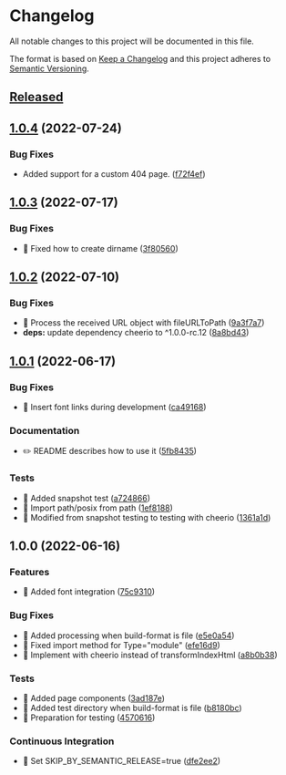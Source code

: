 # Changelog

All notable changes to this project will be documented in this file.

The format is based on [Keep a Changelog](https://keepachangelog.com/) and this project adheres to [Semantic Versioning](https://semver.org/).

## [Released](https://github.com/dc7290/astro-fonts-next/releases)

## [1.0.4](https://github.com/dc7290/astro-fonts-next/compare/v1.0.3...v1.0.4) (2022-07-24)


### Bug Fixes

* Added support for a custom 404 page. ([f72f4ef](https://github.com/dc7290/astro-fonts-next/commit/f72f4ef4615b75b473487a946ab38d6b22910892))

## [1.0.3](https://github.com/dc7290/astro-fonts-next/compare/v1.0.2...v1.0.3) (2022-07-17)


### Bug Fixes

* 🐛 Fixed how to create dirname ([3f80560](https://github.com/dc7290/astro-fonts-next/commit/3f80560ac0ca1cc1ec0bf581a43cc54ae01a236c))

## [1.0.2](https://github.com/dc7290/astro-fonts-next/compare/v1.0.1...v1.0.2) (2022-07-10)


### Bug Fixes

* 🐛 Process the received URL object with fileURLToPath ([9a3f7a7](https://github.com/dc7290/astro-fonts-next/commit/9a3f7a71e2146fb230a78fee75cd5dd7ed0e3519))
* **deps:** update dependency cheerio to ^1.0.0-rc.12 ([8a8bd43](https://github.com/dc7290/astro-fonts-next/commit/8a8bd439c0a93bf1de365e43222df23fdc086092))

## [1.0.1](https://github.com/dc7290/astro-fonts-next/compare/v1.0.0...v1.0.1) (2022-06-17)


### Bug Fixes

* 🐛 Insert font links during development ([ca49168](https://github.com/dc7290/astro-fonts-next/commit/ca49168404c3c35795d2ab975f8223ea6aa13325))


### Documentation

* ✏️ README describes how to use it ([5fb8435](https://github.com/dc7290/astro-fonts-next/commit/5fb84351398b87653119e961d9f40cc8565db869))


### Tests

* 💍 Added snapshot test ([a724866](https://github.com/dc7290/astro-fonts-next/commit/a72486672eeda303b98e69db5040974f6763c3fd))
* 💍 Import path/posix from path ([1ef8188](https://github.com/dc7290/astro-fonts-next/commit/1ef81885cf9d3a26d3c9cf2a817529fa7380aad0))
* 💍 Modified from snapshot testing to testing with cheerio ([1361a1d](https://github.com/dc7290/astro-fonts-next/commit/1361a1de7986e1c769e5678e6779b10078032b67))

## 1.0.0 (2022-06-16)


### Features

* 🚀 Added font integration ([75c9310](https://github.com/dc7290/astro-fonts-next/commit/75c931097435adad6c3c51805869c3fbf4ca504e))


### Bug Fixes

* 🐛 Added processing when build-format is file ([e5e0a54](https://github.com/dc7290/astro-fonts-next/commit/e5e0a54aefd14a97f5c2e3893691dc87c9f7a25c))
* 🐛 Fixed import method for Type="module" ([efe16d9](https://github.com/dc7290/astro-fonts-next/commit/efe16d954452f9de24faed7ab65e8944aada0da9))
* 🐛 Implement with cheerio instead of transformIndexHtml ([a8b0b38](https://github.com/dc7290/astro-fonts-next/commit/a8b0b38f0111fde29302644062888cec02c1afd9))


### Tests

* 💍 Added page components ([3ad187e](https://github.com/dc7290/astro-fonts-next/commit/3ad187e82bf5878ebf9ae4f2c66e67c2d0f27e79))
* 💍 Added test directory when build-format is file ([b8180bc](https://github.com/dc7290/astro-fonts-next/commit/b8180bc4905ade911f605a0c15308ab81fb97936))
* 💍 Preparation for testing ([4570616](https://github.com/dc7290/astro-fonts-next/commit/4570616c9efe2c710c3009c6393c30179087cf0a))


### Continuous Integration

* 🎡 Set SKIP_BY_SEMANTIC_RELEASE=true ([dfe2ee2](https://github.com/dc7290/astro-fonts-next/commit/dfe2ee26cf09f48f2933e0b09ff50c067e867f64))
